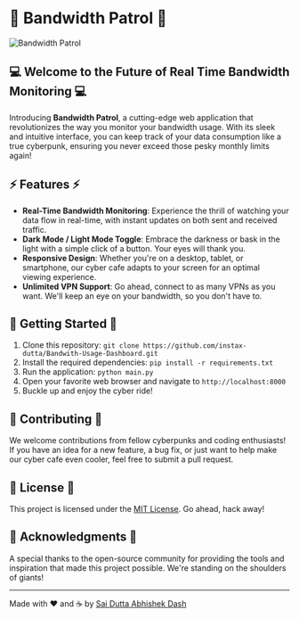 # 👾 Bandwidth Patrol 👾

![Bandwidth Patrol](https://github.com/instax-dutta/Bandwith-Usage-Dashboard/blob/main/logo.jpeg)

## 💻 Welcome to the Future of Real Time Bandwidth Monitoring 💻

Introducing **Bandwidth Patrol**, a cutting-edge web application that revolutionizes the way you monitor your bandwidth usage. With its sleek and intuitive interface, you can keep track of your data consumption like a true cyberpunk, ensuring you never exceed those pesky monthly limits again!

## ⚡ Features ⚡

- **Real-Time Bandwidth Monitoring**: Experience the thrill of watching your data flow in real-time, with instant updates on both sent and received traffic.
- **Dark Mode / Light Mode Toggle**: Embrace the darkness or bask in the light with a simple click of a button. Your eyes will thank you.
- **Responsive Design**: Whether you're on a desktop, tablet, or smartphone, our cyber cafe adapts to your screen for an optimal viewing experience.
- **Unlimited VPN Support**: Go ahead, connect to as many VPNs as you want. We'll keep an eye on your bandwidth, so you don't have to.

## 🚀 Getting Started 🚀

1. Clone this repository: `git clone https://github.com/instax-dutta/Bandwith-Usage-Dashboard.git`
2. Install the required dependencies: `pip install -r requirements.txt`
3. Run the application: `python main.py`
4. Open your favorite web browser and navigate to `http://localhost:8000`
5. Buckle up and enjoy the cyber ride!


## 🤖 Contributing 🤖

We welcome contributions from fellow cyberpunks and coding enthusiasts! If you have an idea for a new feature, a bug fix, or just want to help make our cyber cafe even cooler, feel free to submit a pull request.

## 📝 License 📝

This project is licensed under the [MIT License](https://opensource.org/licenses/MIT). Go ahead, hack away!

## 🙏 Acknowledgments 🙏

A special thanks to the open-source community for providing the tools and inspiration that made this project possible. We're standing on the shoulders of giants!

---

Made with ❤️ and ☕ by [Sai Dutta Abhishek Dash](https://github.com/instax-dutta)
